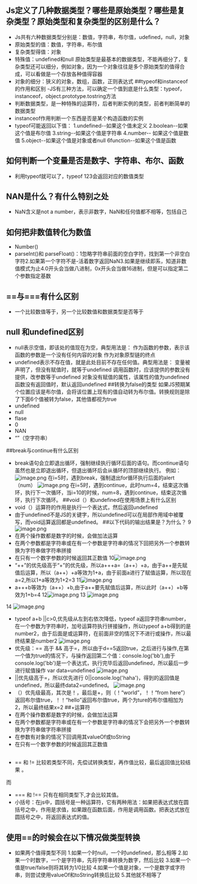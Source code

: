 ## Js定义了几种数据类型？哪些是原始类型？哪些是复杂类型？原始类型和复杂类型的区别是什么？
- Js共有六种数据类型分别是：数值，字符串，布尔值，udefined，null，对象
- 原始类型的值：数值，字符串，布尔值
- 复杂类型得值：对象
- 特殊值：undefined和null
原始类型是最基本的数据类型，不能再细分了，复杂类型还可以细分，例如对象，因为一个对象往往是多个原始类型的值得合成，可以看做是一个存放各种值得容器
- 对象的细分：狭义的对象，数组，函数，正则表达式
##typeof和instanceof的作用和区别
-JS有三种方法，可以确定一个值到底是什么类型：typeof，instanceof，object.prototype.tostring方法
- 判断数据类型，是一种特殊的运算符，后者判断实例的类型，前者判断简单的数据类型
- instanceof作用判断一个东西是否是某个构造函数的实例
- typeof可能返回以下值：
    1.undefined--如果这个值未定义
    2.boolean--如果这个值是布尔值
    3.string--如果这个值是字符串
    4.number-- 如果这个值是数值
    5.object--如果这个值是对象或者null
    6function--如果这个值是函数
## 如何判断一个变量是否是数字、字符串、布尔、函数
- 利用typeof就可以了，typeof  123会返回对应的数值类型
## NAN是什么？有什么特别之处
- NaN含义是not a number，表示非数字，NaN和任何值都不相等，包括自己
## 如何把非数值转化为数值
- Number()
- parseInt()和 parseFloat()：1忽略字符串前面的空白字符，找到第一个非空白字符2.如果第一个字符不是-活着数字返回NaN3.如果是继续即系，知道非数值模式为止4.0开头会当做八进制，0x开头会当做16进制，但是可以指定第二个参数指定基数
## ==与===有什么区别
- 一个比较数值等于，另一个比较数值和数据类型是否等于
## null 和undefined区别
- null表示空值，即该处的值现在为空，典型用法是：
作为函数的参数，表示该函数的参数是一个没有任何内容的对象
作为对象原型链的终点
- undefined表示不存在值，就是此处目前不存在任何值。典型用法是：
变量被声明了，但没有赋值时，就等于undefined
调用函数时，应该提供的参数没有提供，改参数等于undefined
对象没有赋值的属性，该属性的值为undefined
函数没有返回值时，默认返回undefined
##转换为false的类型
如果JS预期某个位置应该是布尔值，会将该位置上现有的值自动转为布尔值。转换规则是除了下面6个值被转为false，其他值都视为true
- undefined
- null
- flase
- 0
- NAN
- “”（空字符串）

##break与continue有什么区别
- break语句会立即退出循环，强制继续执行循环后面的语句。而continue语句虽然也是立即退出循环，但退出循环后会从循环的顶部继续执行。
例如：![image.png](http://upload-images.jianshu.io/upload_images/8649258-f330d2b3964dcd8e.png?imageMogr2/auto-orient/strip%7CimageView2/2/w/1240)
在i=5时，遇到break，强制退出for循环执行后面的alert（num）
![image.png](http://upload-images.jianshu.io/upload_images/8649258-c4394689445bd223.png?imageMogr2/auto-orient/strip%7CimageView2/2/w/1240)
在i=5时，遇到continue，此时num=4，结束这次循环，执行下一次循环，当i=10的时候，num=8，遇到continue，结束这次循环，执行下次循环。
##void（）和undefined在使用场景上有什么区别
- void（）运算符的作用是执行一个表达式，然后返回undefined
- 由于undefined不是JS的关键字，所以undefined可以在局部作用域中被覆写，而void运算返回都是undefined。
##以下代码的输出结果是？为什么？
9![image.png](http://upload-images.jianshu.io/upload_images/8649258-7e1f39e74db5a6dc.png?imageMogr2/auto-orient/strip%7CimageView2/2/w/1240)
- 在两个操作数都是数字的时候，会做加法运算
- 在两个参数都是字符串或在有一个参数是字符串的情况下回把另外一个参数转换为字符串做字符串拼接
- 在只有一个数字参数的时候返回其正数值
10![image.png](http://upload-images.jianshu.io/upload_images/8649258-e6cf10f7ceb149cc.png?imageMogr2/auto-orient/strip%7CimageView2/2/w/1240)
- “++”的优先级高于“+”的优先级，所以a+++a=（a++）+a，由于a++是先赋值后运算，所以（a++）+a等效为1+a，由于前面a进行了赋值运算，所以现在a=2,所以1+a等效为1+2=3
11![image.png](http://upload-images.jianshu.io/upload_images/8649258-d5c2e604cb59042a.png?imageMogr2/auto-orient/strip%7CimageView2/2/w/1240)
- a+++b等效为（a++）+b,由于a++要先赋值后运算，所以此时（a++）+b等效为1+b=4
12![image.png](http://upload-images.jianshu.io/upload_images/8649258-6095d5eff64bf804.png?imageMogr2/auto-orient/strip%7CimageView2/2/w/1240)
13
![image.png](http://upload-images.jianshu.io/upload_images/8649258-ea2529d43cabca51.png?imageMogr2/auto-orient/strip%7CimageView2/2/w/1240)

14
![image.png](http://upload-images.jianshu.io/upload_images/8649258-478caaaa8a161365.png?imageMogr2/auto-orient/strip%7CimageView2/2/w/1240)
- typeof a+b ||c>0,优先级从左到右依次降低，typeof a返回字符串number，在一个参数为字符串时，加号运算符执行拼接操作，所以typeof a+b得到的是number2，由于后面是或运算符，在前面非空的情况下不进行或操作，所以最终结果是number2
![image.png](http://upload-images.jianshu.io/upload_images/8649258-42cd4edcbe2f7d40.png?imageMogr2/auto-orient/strip%7CimageView2/2/w/1240)
- 优先级：== 高于 && 高于=，所以由于d==5返回true，之后进行与操作,在第一个值为true的情况下，与操作返回第二个值：console.log('bb'),由于console.log('bb')是一个表达式，执行完毕后返回undefined，所以最后一步进行赋值操作  var data=undefined
![image.png](http://upload-images.jianshu.io/upload_images/8649258-a78c8d42cdd78cf8.png?imageMogr2/auto-orient/strip%7CimageView2/2/w/1240)
- ||优先级高于=，所以优先进行 0||console.log('haha')，得到的返回值是undefined，所以最终data2=undefined。
![image.png](http://upload-images.jianshu.io/upload_images/8649258-a77915d939db58d4.png?imageMogr2/auto-orient/strip%7CimageView2/2/w/1240)
- （）优先级最高，其次是！，最后是+，则（！“world”，！！“from here”）返回布尔值true，！！“hello”返回布尔值true，两个为ture的布尔值相加为2，所以最终结果x=2
##+运算符
- 在两个操作数都是数字的时候，会做加法运算
- 在两个参数都是字符串或在有一个参数是字符串的情况下会把另外一个参数转换为字符串做字符串拼接
- 在参数有对象的情况下回调用其valueOf或toString
- 在只有一个数字参数的时候返回其正数值
##
- == 和 != 比较若类型不同，先偿试转换类型，再作值比较，最后返回值比较结果 。

而 
- === 和 !== 只有在相同类型下,才会比较其值。
- 小括号：在js中，圆括号是一种运算符，它有两种用法：如果把表达式放在圆括号之中，作用是求值，如果跟在函数后面，作用是调用函数。把表达式放在圆括号之中，将返回表达式的值。
## 使用==的时候会在以下情况做类型转换
- 如果两个值得类型不同
1.如果一个时null，一个时undefined，那么相等
2.如果一个时数字，一个是字符串，先将字符串转换为数字，然后比较
3.如果一个值是true/false则将其转为1/0比较
4.如果一个值是对象，一个是数字或字符串，则尝试使用valueOf和toString转换后比较
5.其他就不相等了













